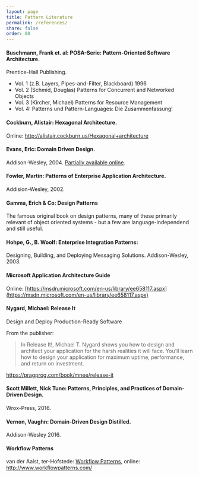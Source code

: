 ```yaml
---
layout: page
title: Pattern Literature
permalink: /references/
share: false
order: 80
---
```


#### Buschmann, Frank et. al: POSA-Serie: Pattern-Oriented Software Architecture.

Prentice-Hall Publishing.

*	Vol. 1 (z.B. Layers, Pipes-and-Filter, Blackboard) 1996
*	Vol. 2 (Schmid, Douglas) Patterns for Concurrent and Networked Objects
*	Vol. 3 (Kircher, Michael) Patterns for Resource Management
*	Vol. 4: Patterns und Pattern-Languages: Die Zusammenfassung!

#### Cockburn, Alistair: Hexagonal Architecture.

Online: http://alistair.cockburn.us/Hexagonal+architecture

#### Evans, Eric: Domain Driven Design.

Addison-Wesley, 2004. [Partially available online](http://domaindrivendesign.org).


#### Fowler, Martin: Patterns of Enterprise Application Architecture.
Addision-Wesley, 2002.

#### Gamma, Erich & Co: Design Patterns
The famous original book on design patterns, many of these primarily relevant of
object oriented systems - but a few are language-independend and still useful.

#### Hohpe, G., B. Woolf: Enterprise Integration Patterns:

Designing, Building, and Deploying Messaging Solutions. Addison-Wesley, 2003.

#### Microsoft Application Architecture Guide

Online: [https://msdn.microsoft.com/en-us/library/ee658117.aspx](https://msdn.microsoft.com/en-us/library/ee658117.aspx)

#### Nygard, Michael: Release It

Design and Deploy Production-Ready Software

From the publisher:

>In Release It!, Michael T. Nygard shows you how to design and architect your application for the harsh realities it will face. You’ll learn how to design your application for maximum uptime, performance, and return on investment.

https://pragprog.com/book/mnee/release-it

#### Scott Millett, Nick Tune: Patterns, Principles, and Practices of Domain-Driven Design.
Wrox-Press, 2016.

#### Vernon, Vaughn: Domain-Driven Design Distilled.
Addison-Wesley 2016.

#### Workflow Patterns

van der Aalst, ter-Hofstede: [Workflow Patterns](http://www.workflowpatterns.com/), online: http://www.workflowpatterns.com/
